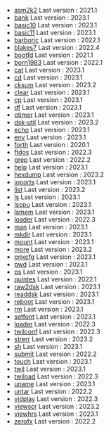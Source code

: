 * [asm2k2](../asm2k2) Last version : 2021.1
* [bank](../bank) Last version : 2023.1
* [basic10](../basic10) Last version : 2023.1
* [basic11](../basic11) Last version : 2023.1
* [barboric](../barboric) Last version : 2022.1
* [blakes7](../blakes7) Last version : 2022.4
* [bootfd](../bootfd) Last version : 2021.1
* [born1983](../born1983) Last version : 2022.1
* [cat](../cat) Last version : 2023.1
* [cd](../cd) Last version : 2023.1
* [cksum](../cksum) Last version : 2023.2
* [clear](../clear) Last version : 2023.1
* [cp](../cp) Last version : 2023.1
* [df](../df) Last version : 2023.1
* [otimer](../otimer) Last version : 2023.1
* [dsk-util](../dsk-util) Last version : 2023.2
* [echo](../echo) Last version : 2023.1
* [env](../env) Last version : 2023.1
* [forth](../forth) Last version : 2020.1
* [ftdos](../ftdos) Last version : 2022.3
* [grep](../grep) Last version : 2022.2
* [help](../help) Last version : 2023.1
* [hexdump](../hexdump) Last version : 2023.2
* [ioports](../ioports) Last version : 2023.1
* [list](../list) Last version : 2023.2
* [ls](../ls) Last version : 2023.1
* [lscpu](../lscpu) Last version : 2023.1
* [lsmem](../lsmem) Last version : 2023.1
* [loader](../loader) Last version : 2022.3
* [man](../man) Last version : 2023.1
* [mkdir](../mkdir) Last version : 2023.1
* [mount](../mount) Last version : 2023.1
* [more](../more) Last version : 2023.2
* [orixcfg](../orixcfg) Last version : 2023.1
* [pwd](../pwd) Last version : 2023.1
* [ps](../ps) Last version : 2023.1
* [quintes](../quintes) Last version : 2022.1
* [raw2dsk](../raw2dsk) Last version : 2023.1
* [readdsk](../readdsk) Last version : 2023.1
* [reboot](../reboot) Last version : 2023.1
* [rm](../rm) Last version : 2023.1
* [setfont](../setfont) Last version : 2023.1
* [loader](../loader) Last version : 2022.3
* [twilconf](../twilconf) Last version : 2022.3
* [strerr](../strerr) Last version : 2023.2
* [sh](../sh) Last version : 2023.1
* [submit](../submit) Last version : 2022.2
* [touch](../touch) Last version : 2023.1
* [twil](../twil) Last version : 2023.1
* [twiload](../twiload) Last version : 2022.3
* [uname](../uname) Last version : 2023.1
* [untar](../untar) Last version : 2022.2
* [vidplay](../vidplay) Last version : 2022.3
* [viewscr](../viewscr) Last version : 2023.2
* [viewhrs](../viewhrs) Last version : 2023.1
* [zerofx](../zerofx) Last version : 2022.2
